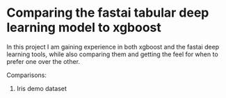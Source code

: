 # Comparing the fastai tabular deep learning model to xgboost

In this project I am gaining experience in both xgboost and the fastai deep learning tools, while also
comparing them and getting the feel for when to prefer one over the other.

Comparisons:
1) Iris demo dataset
